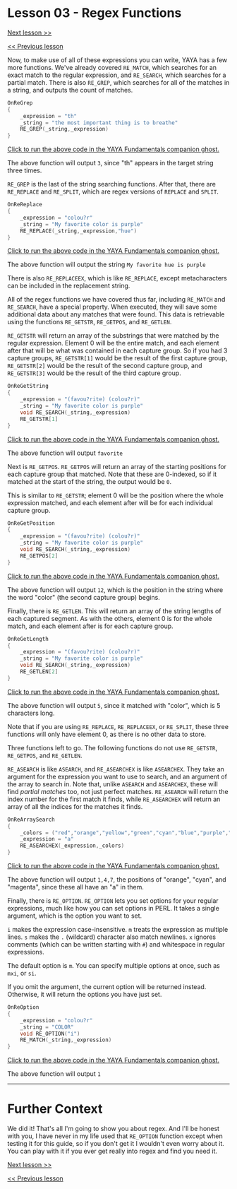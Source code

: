 # Lesson 03 - Regex Functions

[Next lesson >>](https://github.com/Zichqec/YAYA_Fundamentals/blob/main/Module%207%20-%20Regular%20Expressions/04%20-%20More%20on%20the%20Subject.md)

[<< Previous lesson](https://github.com/Zichqec/YAYA_Fundamentals/blob/main/Module%207%20-%20Regular%20Expressions/02%20-%20Metacharacters.md)

Now, to make use of all of these expressions you can write, YAYA has a few more functions. We've already covered `RE_MATCH`, which searches for an exact match to the regular expression, and `RE_SEARCH`, which searches for a partial match. There is also `RE_GREP`, which searches for all of the matches in a string, and outputs the count of matches.

```c
OnReGrep
{
	_expression = "th"
	_string = "the most important thing is to breathe"
	RE_GREP(_string,_expression)
}
```

[Click to run the above code in the YAYA Fundamentals companion ghost.](https://zichqec.github.io/s-the-skeleton/jump.html?url=x-ukagaka-link%3Atype%3Devent%26ghost%3DYAYA%20Fundamentals%26info%3DOnExample.M7.L3.ReGrep)

The above function will output `3`, since "th" appears in the target string three times.

`RE_GREP` is the last of the string searching functions. After that, there are `RE_REPLACE` and `RE_SPLIT`, which are regex versions of `REPLACE` and `SPLIT`.

```c
OnReReplace
{
	_expression = "colou?r"
	_string = "My favorite color is purple"
	RE_REPLACE(_string,_expression,"hue")
}
```

[Click to run the above code in the YAYA Fundamentals companion ghost.](https://zichqec.github.io/s-the-skeleton/jump.html?url=x-ukagaka-link%3Atype%3Devent%26ghost%3DYAYA%20Fundamentals%26info%3DOnExample.M7.L3.ReReplace)

The above function will output the string `My favorite hue is purple`

There is also `RE_REPLACEEX`, which is like `RE_REPLACE`, except metacharacters can be included in the replacement string.


All of the regex functions we have covered thus far, including `RE_MATCH` and `RE_SEARCH`, have a special property. When executed, they will save some additional data about any matches that were found. This data is retrievable using the functions `RE_GETSTR`, `RE_GETPOS`, and `RE_GETLEN`.

`RE_GETSTR` will return an array of the substrings that were matched by the regular expression. Element 0 will be the entire match, and each element after that will be what was contained in each capture group. So if you had 3 capture groups, `RE_GETSTR[1]` would be the result of the first capture group, `RE_GETSTR[2]` would be the result of the second capture group, and `RE_GETSTR[3]` would be the result of the third capture group.

```c
OnReGetString
{
	_expression = "(favou?rite) (colou?r)"
	_string = "My favorite color is purple"
	void RE_SEARCH(_string,_expression)
	RE_GETSTR[1]
}
```

[Click to run the above code in the YAYA Fundamentals companion ghost.](https://zichqec.github.io/s-the-skeleton/jump.html?url=x-ukagaka-link%3Atype%3Devent%26ghost%3DYAYA%20Fundamentals%26info%3DOnExample.M7.L3.ReGetString)

The above function will output `favorite`

Next is `RE_GETPOS`. `RE_GETPOS` will return an array of the starting positions for each capture group that matched. Note that these are 0-indexed, so if it matched at the start of the string, the output would be `0`.

This is similar to `RE_GETSTR`; element 0 will be the position where the whole expression matched, and each element after will be for each individual capture group.

```c
OnReGetPosition
{
	_expression = "(favou?rite) (colou?r)"
	_string = "My favorite color is purple"
	void RE_SEARCH(_string,_expression)
	RE_GETPOS[2]
}
```

[Click to run the above code in the YAYA Fundamentals companion ghost.](https://zichqec.github.io/s-the-skeleton/jump.html?url=x-ukagaka-link%3Atype%3Devent%26ghost%3DYAYA%20Fundamentals%26info%3DOnExample.M7.L3.ReGetPosition)

The above function will output `12`, which is the position in the string where the word "color" (the second capture group) begins.

Finally, there is `RE_GETLEN`. This will return an array of the string lengths of each captured segment. As with the others, element 0 is for the whole match, and each element after is for each capture group.

```c
OnReGetLength
{
	_expression = "(favou?rite) (colou?r)"
	_string = "My favorite color is purple"
	void RE_SEARCH(_string,_expression)
	RE_GETLEN[2]
}
```

[Click to run the above code in the YAYA Fundamentals companion ghost.](https://zichqec.github.io/s-the-skeleton/jump.html?url=x-ukagaka-link%3Atype%3Devent%26ghost%3DYAYA%20Fundamentals%26info%3DOnExample.M7.L3.ReGetLength)

The above function will output `5`, since it matched with "color", which is 5 characters long.

Note that if you are using `RE_REPLACE`, `RE_REPLACEEX`, or `RE_SPLIT`, these three functions will only have element 0, as there is no other data to store.


Three functions left to go. The following functions do not use `RE_GETSTR`, `RE_GETPOS`, and `RE_GETLEN`.

`RE_ASEARCH` is like `ASEARCH`, and `RE_ASEARCHEX` is like `ASEARCHEX`. They take an argument for the expression you want to use to search, and an argument of the array to search in. Note that, unlike `ASEARCH` and `ASEARCHEX`, these will find *partial matches* too, not just perfect matches. `RE_ASEARCH` will return the index number for the first match it finds, while `RE_ASEARCHEX` will return an array of all the indices for the matches it finds.

```c
OnReArraySearch
{
	_colors = ("red","orange","yellow","green","cyan","blue","purple","magenta")
	_expression = "a"
	RE_ASEARCHEX(_expression,_colors)
}
```

[Click to run the above code in the YAYA Fundamentals companion ghost.](https://zichqec.github.io/s-the-skeleton/jump.html?url=x-ukagaka-link%3Atype%3Devent%26ghost%3DYAYA%20Fundamentals%26info%3DOnExample.M7.L3.ReArraySearch)

The above function will output `1,4,7`, the positions of "orange", "cyan", and "magenta", since these all have an "a" in them.

Finally, there is `RE_OPTION`. `RE_OPTION` lets you set options for your regular expressions, much like how you can set options in PERL. It takes a single argument, which is the option you want to set.

`i` makes the expression case-insensitive. `m` treats the expression as multiple lines. `s` makes the `.` (wildcard) character also match newlines. `x` ignores comments (which can be written starting with `#`) and whitespace in regular expressions.

The default option is `m`. You can specify multiple options at once, such as `mxi`, or `si`.

If you omit the argument, the current option will be returned instead. Otherwise, it will return the options you have just set.

```c
OnReOption
{
	_expression = "colou?r"
	_string = "COLOR"
	void RE_OPTION("i")
	RE_MATCH(_string,_expression)
}
```

[Click to run the above code in the YAYA Fundamentals companion ghost.](https://zichqec.github.io/s-the-skeleton/jump.html?url=x-ukagaka-link%3Atype%3Devent%26ghost%3DYAYA%20Fundamentals%26info%3DOnExample.M7.L3.ReOption)

The above function will output `1`

---

# Further Context

We did it! That's all I'm going to show you about regex. And I'll be honest with you, I have never in my life used that `RE_OPTION` function except when testing it for this guide, so if you don't get it I wouldn't even worry about it. You can play with it if you ever get really into regex and find you need it.

[Next lesson >>](https://github.com/Zichqec/YAYA_Fundamentals/blob/main/Module%207%20-%20Regular%20Expressions/04%20-%20More%20on%20the%20Subject.md)

[<< Previous lesson](https://github.com/Zichqec/YAYA_Fundamentals/blob/main/Module%207%20-%20Regular%20Expressions/02%20-%20Metacharacters.md)